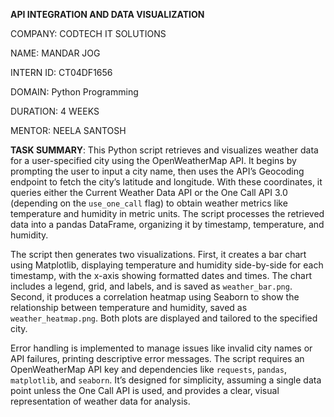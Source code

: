 **API INTEGRATION AND DATA VISUALIZATION**

COMPANY: CODTECH IT SOLUTIONS

NAME: MANDAR JOG

INTERN ID: CT04DF1656

DOMAIN: Python Programming

DURATION: 4 WEEKS

MENTOR: NEELA SANTOSH

**TASK SUMMARY**: This Python script retrieves and visualizes weather data for a user-specified city using the OpenWeatherMap API. It begins by prompting the user to input a city name, then uses the API’s Geocoding endpoint to fetch the city’s latitude and longitude. With these coordinates, it queries either the Current Weather Data API or the One Call API 3.0 (depending on the `use_one_call` flag) to obtain weather metrics like temperature and humidity in metric units. The script processes the retrieved data into a pandas DataFrame, organizing it by timestamp, temperature, and humidity.

The script then generates two visualizations. First, it creates a bar chart using Matplotlib, displaying temperature and humidity side-by-side for each timestamp, with the x-axis showing formatted dates and times. The chart includes a legend, grid, and labels, and is saved as `weather_bar.png`. Second, it produces a correlation heatmap using Seaborn to show the relationship between temperature and humidity, saved as `weather_heatmap.png`. Both plots are displayed and tailored to the specified city.

Error handling is implemented to manage issues like invalid city names or API failures, printing descriptive error messages. The script requires an OpenWeatherMap API key and dependencies like `requests`, `pandas`, `matplotlib`, and `seaborn`. It’s designed for simplicity, assuming a single data point unless the One Call API is used, and provides a clear, visual representation of weather data for analysis.
